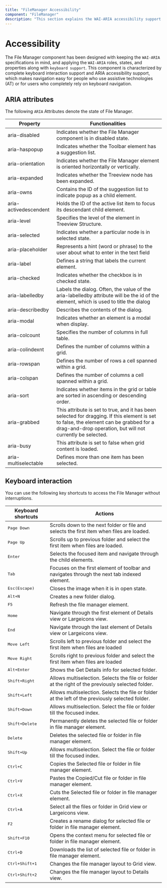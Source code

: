 ```yaml
---
title: "FileManager Accessibility"
component: "FileManager"
description: "This section explains the WAI-ARIA accessibility support of the Syncfusion React filemanager control."
---
```


# Accessibility

The File Manager component has been designed with keeping the `WAI-ARIA` specifications in mind, and applying the `WAI-ARIA` roles, states, and properties along with `keyboard support`. This component is characterized by complete keyboard interaction support and ARIA accessibility support, which makes navigation easy for people who use assistive technologies (AT) or for users who completely rely on keyboard navigation.

## ARIA attributes

 The following `ARIA` Attributes denote the state of File Manager.

 | **Property** | **Functionalities** |
| --- | --- |
| aria-disabled | Indicates whether the File Manager component is in disabled state.|
| aria-haspopup | Indicates whether the Toolbar element has a suggestion list. |
| aria-orientation | Indicates whether the File Manager element is oriented horizontally or vertically. |
| aria-expanded | Indicates whether the Treeview node has been expanded. |
| aria-owns | Contains the ID of the suggestion list to indicate popup as a child element. |
| aria-activedescendent | Holds the ID of the active list item to focus its descendant child element. |
| aria-level | Specifies the level of the element in Treeview Structure. |
| aria-selected | Indicates whether a particular node is in selected state. |
| aria-placeholder | Represents a hint (word or phrase) to the user about what to enter in the text field |
| aria-label |  Defines a string that labels the current element. |
| aria-checked | Indicates whether the checkbox is in checked state. |
| aria-labelledby | Labels the dialog. Often, the value of the aria-labelledby attribute will be the id of the element, which is used to title the dialog |
| aria-describedby | Describes the contents of the dialog. |
| aria-modal | Indicates whether an element is a modal when display. |
| aria-colcount | Specifies the number of columns in full table. |
| aria-colindexnt | Defines the number of columns within a grid. |
| aria-rowspan | Defines the number of rows a cell spanned within a grid. |
| aria-colspan | Defines the number of columns a cell spanned within a grid. |
| aria-sort | Indicates whether items in the grid or table are sorted in ascending or descending order. |
| aria-grabbed | This attribute is set to true, and it has been selected for dragging. If this element is set to false, the element can be grabbed for a drag-and-drop operation, but will not currently be selected. |
| aria-busy | This attribute is set to false when grid content is loaded. |
| aria-multiselectable | Defines more than one item has been selected. |

## Keyboard interaction

You can use the following key shortcuts to access the File Manager without interruptions.

| **Keyboard shortcuts** | **Actions** |
| --- | --- |
| <kbd>Page Down</kbd> | Scrolls down to the next folder or file and selects the first item when files are loaded. |
| <kbd>Page Up</kbd> | Scrolls up to previous folder and select the first item when files are loaded. |
| <kbd>Enter</kbd> | Selects the focused item and navigate through the child elements. |
| <kbd>Tab</kbd> | Focuses on the first element of toolbar and navigates through the next tab indexed element. |
| <kbd>Esc(Escape)</kbd> | Closes the image when it is in open state. |
| <kbd>Alt+N</kbd> | Creates a new folder dialog.|
| <kbd>F5</kbd> | Refresh the file manager element. |
| <kbd>Home</kbd> | Navigate through the first element of Details view or Largeicons view. |
| <kbd>End</kbd> | Navigate through the last element of Details view or Largeicons view. |
| <kbd>Move Left</kbd> | Scrolls left to previous folder and select the first item when files are loaded |
| <kbd>Move Right</kbd> | Scrolls right to previous folder and select the first item when files are loaded |
| <kbd>Alt+Enter</kbd> | Shows the Get Details info for selected folder. |
| <kbd>Shift+Right</kbd> | Allows multiselection. Selects the file or folder at the right of the previously selected folder. |
| <kbd>Shift+Left</kbd> | Allows multiselection. Selects the file or folder at the left of the previously selected folder. |
| <kbd>Shift+Down</kbd> | Allows multiselection. Select the file or folder till the focused index. |
| <kbd>Shift+Delete</kbd> | Permanently deletes the selected file or folder in file manager element. |
| <kbd>Delete</kbd> | Deletes the selected file or folder in file manager element. |
| <kbd>Shift+Up</kbd> | Allows multiselection. Select the file or folder till the focused index. |
| <kbd>Ctrl+C</kbd> | Copies the Selected file or folder in file manager element. |
| <kbd>Ctrl+V</kbd> | Pastes the Copied/Cut file or folder in file manager element. |
| <kbd>Ctrl+X</kbd> | Cuts the Selected file or folder in file manager element. |
| <kbd>Ctrl+A</kbd> | Select all the files or folder in Grid view or Largeicons view. |
| <kbd>F2</kbd> | Creates a rename dialog for selected file or folder in file manager element. |
| <kbd>Shift+F10</kbd> | Opens the context menu for selected file or folder in file manager element. |
| <kbd>Ctrl+D</kbd> | Downloads the list of selected file or folder in file manager element. |
| <kbd>Ctrl+Shift+1</kbd> | Changes the file manager layout to Grid view. |
| <kbd>Ctrl+Shift+2</kbd> | Changes the file manager layout to Details view. |